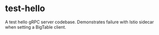 # test-hello

A test hello gRPC server codebase. Demonstrates failure with Istio sidecar when setting a BigTable client.
